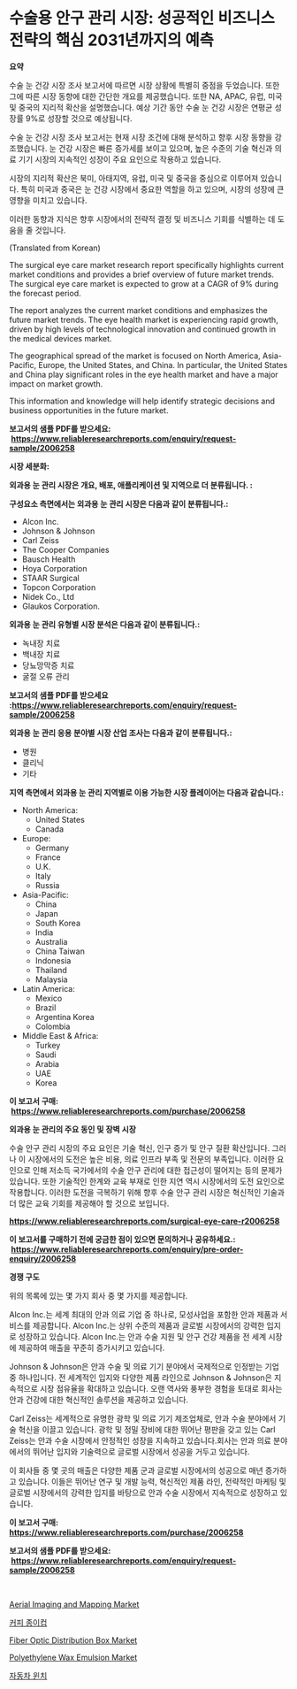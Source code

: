<p><h1>수술용 안구 관리 시장: 성공적인 비즈니스 전략의 핵심 2031년까지의 예측</h1></p><p><strong>요약</strong></p>
<p><p>수술 눈 건강 시장 조사 보고서에 따르면 시장 상황에 특별히 중점을 두었습니다. 또한 그에 따른 시장 동향에 대한 간단한 개요를 제공했습니다. 또한 NA, APAC, 유럽, 미국 및 중국의 지리적 확산을 설명했습니다. 예상 기간 동안 수술 눈 건강 시장은 연평균 성장률 9%로 성장할 것으로 예상됩니다.</p><p>수술 눈 건강 시장 조사 보고서는 현재 시장 조건에 대해 분석하고 향후 시장 동향을 강조했습니다. 눈 건강 시장은 빠른 증가세를 보이고 있으며, 높은 수준의 기술 혁신과 의료 기기 시장의 지속적인 성장이 주요 요인으로 작용하고 있습니다.</p><p>시장의 지리적 확산은 북미, 아태지역, 유럽, 미국 및 중국을 중심으로 이루어져 있습니다. 특히 미국과 중국은 눈 건강 시장에서 중요한 역할을 하고 있으며, 시장의 성장에 큰 영향을 미치고 있습니다.</p><p>이러한 동향과 지식은 향후 시장에서의 전략적 결정 및 비즈니스 기회를 식별하는 데 도움을 줄 것입니다.</p><p>(Translated from Korean)</p><p>The surgical eye care market research report specifically highlights current market conditions and provides a brief overview of future market trends. The surgical eye care market is expected to grow at a CAGR of 9% during the forecast period.</p><p>The report analyzes the current market conditions and emphasizes the future market trends. The eye health market is experiencing rapid growth, driven by high levels of technological innovation and continued growth in the medical devices market.</p><p>The geographical spread of the market is focused on North America, Asia-Pacific, Europe, the United States, and China. In particular, the United States and China play significant roles in the eye health market and have a major impact on market growth.</p><p>This information and knowledge will help identify strategic decisions and business opportunities in the future market.</p></p>
<p><strong>보고서의 샘플 PDF를 받으세요: &nbsp;<a href="https://www.reliableresearchreports.com/enquiry/request-sample/2006258">https://www.reliableresearchreports.com/enquiry/request-sample/2006258</a></strong></p>
<p><strong>시장 세분화:</strong></p>
<p><strong> 외과용 눈 관리 시장은 개요, 배포, 애플리케이션 및 지역으로 더 분류됩니다. :</strong></p>
<p><strong>구성요소 측면에서는 외과용 눈 관리 시장은 다음과 같이 분류됩니다.:</strong></p>
<p><ul><li>Alcon Inc.</li><li>Johnson & Johnson</li><li>Carl Zeiss</li><li>The Cooper Companies</li><li>Bausch Health</li><li>Hoya Corporation</li><li>STAAR Surgical</li><li>Topcon Corporation</li><li>Nidek Co., Ltd</li><li>Glaukos Corporation.</li></ul></p>
<p><strong> 외과용 눈 관리 유형별 시장 분석은 다음과 같이 분류됩니다.:</strong></p>
<p><ul><li>녹내장 치료</li><li>백내장 치료</li><li>당뇨망막증 치료</li><li>굴절 오류 관리</li></ul></p>
<p><strong>보고서의 샘플 PDF를 받으세요 :<a href="https://www.reliableresearchreports.com/enquiry/request-sample/2006258">https://www.reliableresearchreports.com/enquiry/request-sample/2006258</a></strong></p>
<p><strong> 외과용 눈 관리 응용 분야별 시장 산업 조사는 다음과 같이 분류됩니다.:</strong></p>
<p><ul><li>병원</li><li>클리닉</li><li>기타</li></ul></p>
<p><strong>지역 측면에서 외과용 눈 관리 지역별로 이용 가능한 시장 플레이어는 다음과 같습니다.:</strong></p>
<p><ul>
    <li>
        North America:
        <ul>
            <li>United States</li>
            <li>Canada</li>
        </ul>
    </li>
    <li>
        Europe:
        <ul>
            <li>Germany</li>
            <li>France</li>
            <li>U.K.</li>
            <li>Italy</li>
            <li>Russia</li>
        </ul>
    </li>
    <li>
        Asia-Pacific:
        <ul>
            <li>China</li>
            <li>Japan</li>
            <li>South Korea</li>
            <li>India</li>
            <li>Australia</li>
            <li>China Taiwan</li>
            <li>Indonesia</li>
            <li>Thailand</li>
            <li>Malaysia</li>
        </ul>
    </li>
    <li>
        Latin America:
        <ul>
            <li>Mexico</li>
            <li>Brazil</li>
            <li>Argentina Korea</li>
            <li>Colombia</li>
        </ul>
    </li>
    <li>
        Middle East & Africa:
        <ul>
            <li>Turkey</li>
            <li>Saudi</li>
            <li>Arabia</li>
            <li>UAE</li>
            <li>Korea</li>
        </ul>
    </li>
    </ul></p>
<p><strong>이 보고서 구매: &nbsp;<a href="https://www.reliableresearchreports.com/purchase/2006258">https://www.reliableresearchreports.com/purchase/2006258</a></strong></p>
<p><strong>외과용 눈 관리의 주요 동인 및 장벽 시장</strong></p>
<p><p>수술 안구 관리 시장의 주요 요인은 기술 혁신, 인구 증가 및 안구 질환 확산입니다. 그러나 이 시장에서의 도전은 높은 비용, 의료 인프라 부족 및 전문의 부족입니다. 이러한 요인으로 인해 저소득 국가에서의 수술 안구 관리에 대한 접근성이 떨어지는 등의 문제가 있습니다. 또한 기술적인 한계와 교육 부재로 인한 지연 역시 시장에서의 도전 요인으로 작용합니다. 이러한 도전을 극복하기 위해 향후 수술 안구 관리 시장은 혁신적인 기술과 더 많은 교육 기회를 제공해야 할 것으로 보입니다.</p></p>
<p><strong><a href="https://www.reliableresearchreports.com/surgical-eye-care-r2006258">https://www.reliableresearchreports.com/surgical-eye-care-r2006258</a></strong></p>
<p><strong>이 보고서를 구매하기 전에 궁금한 점이 있으면 문의하거나 공유하세요.: &nbsp;<a href="https://www.reliableresearchreports.com/enquiry/pre-order-enquiry/2006258">https://www.reliableresearchreports.com/enquiry/pre-order-enquiry/2006258</a></strong></p>
<p><strong>경쟁 구도</strong></p>
<p><p>위의 목록에 있는 몇 가지 회사 중 몇 가지를 제공합니다.</p><p>Alcon Inc.는 세계 최대의 안과 의료 기업 중 하나로, 모성사업을 포함한 안과 제품과 서비스를 제공합니다. Alcon Inc.는 상위 수준의 제품과 글로벌 시장에서의 강력한 입지로 성장하고 있습니다. Alcon Inc.는 안과 수술 지원 및 안구 건강 제품을 전 세계 시장에 제공하여 매출을 꾸준히 증가시키고 있습니다.</p><p>Johnson & Johnson은 안과 수술 및 의료 기기 분야에서 국제적으로 인정받는 기업 중 하나입니다. 전 세계적인 입지와 다양한 제품 라인으로 Johnson & Johnson은 지속적으로 시장 점유율을 확대하고 있습니다. 오랜 역사와 풍부한 경험을 토대로 회사는 안과 건강에 대한 혁신적인 솔루션을 제공하고 있습니다.</p><p>Carl Zeiss는 세계적으로 유명한 광학 및 의료 기기 제조업체로, 안과 수술 분야에서 기술 혁신을 이끌고 있습니다. 광학 및 정밀 장비에 대한 뛰어난 평판을 갖고 있는 Carl Zeiss는 안과 수술 시장에서 안정적인 성장을 지속하고 있습니다.회사는 안과 의료 분야에서의 뛰어난 입지와 기술력으로 글로벌 시장에서 성공을 거두고 있습니다.</p><p>이 회사들 중 몇 곳의 매출은 다양한 제품 군과 글로벌 시장에서의 성공으로 매년 증가하고 있습니다. 이들은 뛰어난 연구 및 개발 능력, 혁신적인 제품 라인, 전략적인 마케팅 및 글로벌 시장에서의 강력한 입지를 바탕으로 안과 수술 시장에서 지속적으로 성장하고 있습니다.</p></p>
<p><strong>이 보고서 구매: &nbsp; <a href="https://www.reliableresearchreports.com/purchase/2006258">https://www.reliableresearchreports.com/purchase/2006258</a></strong></p>
<p><strong>보고서의 샘플 PDF를 받으세요: &nbsp;<a href="https://www.reliableresearchreports.com/enquiry/request-sample/2006258">https://www.reliableresearchreports.com/enquiry/request-sample/2006258</a></strong><strong></strong></p>
<p>&nbsp;</p>
<p><p><a href="https://github.com/luckyshygirl/Market-Research-Report-List-4/blob/main/aerial-imaging-and-mapping-market.md">Aerial Imaging and Mapping Market</a></p><p><a href="https://github.com/KellyLyncyh543964/Market-Research-Report-List-1/blob/main/677285853797.md">커피 종이컵</a></p><p><a href="https://www.linkedin.com/pulse/fiber-optic-distribution-box-market-exploring-share-trends-yhh5f?trackingId=pPXoMDqunnAtRGbpliBjaA%3D%3D">Fiber Optic Distribution Box Market</a></p><p><a href="https://www.linkedin.com/pulse/polyethylene-wax-emulsion-market-size-global-industry-overview-fnbwf">Polyethylene Wax Emulsion Market</a></p><p><a href="https://github.com/rcabello548/Market-Research-Report-List-1/blob/main/909612653798.md">자동차 윈치</a></p></p>